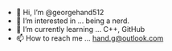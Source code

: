 - 👋 Hi, I’m @georgehand512
- 👀 I’m interested in ... being a nerd.
- 🌱 I’m currently learning ... C++, GitHub
- 📫 How to reach me ... hand.g@outlook.com 

<!---
georgehand512/georgehand512 is a ✨ special ✨ repository because its `README.md` (this file) appears on your GitHub profile.
You can click the Preview link to take a look at your changes.
--->
